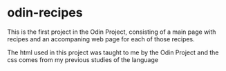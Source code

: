 # odin-recipes
This is the first project in the Odin Project, consisting of a main page with recipes and an accompaning web page for each of those recipes.

The html used in this project was taught to me by the Odin Project and the css comes from my previous studies of the language